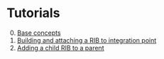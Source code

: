 # Tutorials

0. [Base concepts](baseconcepts.md)
1. [Building and attaching a RIB to integration point](tutorial1/README.md)
2. [Adding a child RIB to a parent](tutorial2/README.md) 
